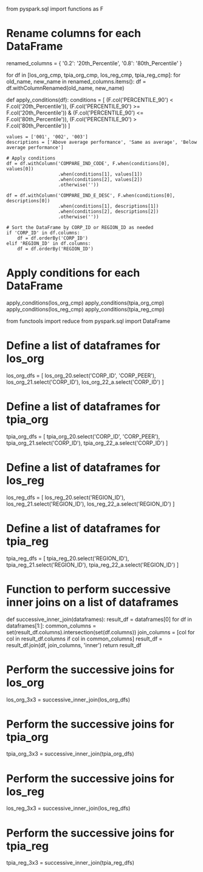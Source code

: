 from pyspark.sql import functions as F

# Rename columns for each DataFrame
renamed_columns = {
    '0.2': '20th_Percentile',
    '0.8': '80th_Percentile'
}

for df in [los_org_cmp, tpia_org_cmp, los_reg_cmp, tpia_reg_cmp]:
    for old_name, new_name in renamed_columns.items():
        df = df.withColumnRenamed(old_name, new_name)

def apply_conditions(df):
    conditions = [
        (F.col('PERCENTILE_90') < F.col('20th_Percentile')),
        (F.col('PERCENTILE_90') >= F.col('20th_Percentile')) & (F.col('PERCENTILE_90') <= F.col('80th_Percentile')),
        (F.col('PERCENTILE_90') > F.col('80th_Percentile'))
    ]

    values = ['001', '002', '003']
    descriptions = ['Above average performance', 'Same as average', 'Below average performance']

    # Apply conditions
    df = df.withColumn('COMPARE_IND_CODE', F.when(conditions[0], values[0])
                       .when(conditions[1], values[1])
                       .when(conditions[2], values[2])
                       .otherwise(''))

    df = df.withColumn('COMPARE_IND_E_DESC', F.when(conditions[0], descriptions[0])
                       .when(conditions[1], descriptions[1])
                       .when(conditions[2], descriptions[2])
                       .otherwise(''))

    # Sort the DataFrame by CORP_ID or REGION_ID as needed
    if 'CORP_ID' in df.columns:
        df = df.orderBy('CORP_ID')
    elif 'REGION_ID' in df.columns:
        df = df.orderBy('REGION_ID')

# Apply conditions for each DataFrame
apply_conditions(los_org_cmp)
apply_conditions(tpia_org_cmp)
apply_conditions(los_reg_cmp)
apply_conditions(tpia_reg_cmp)






from functools import reduce
from pyspark.sql import DataFrame

# Define a list of dataframes for los_org
los_org_dfs = [
    los_org_20.select('CORP_ID', 'CORP_PEER'),
    los_org_21.select('CORP_ID'),
    los_org_22_a.select('CORP_ID')
]

# Define a list of dataframes for tpia_org
tpia_org_dfs = [
    tpia_org_20.select('CORP_ID', 'CORP_PEER'),
    tpia_org_21.select('CORP_ID'),
    tpia_org_22_a.select('CORP_ID')
]

# Define a list of dataframes for los_reg
los_reg_dfs = [
    los_reg_20.select('REGION_ID'),
    los_reg_21.select('REGION_ID'),
    los_reg_22_a.select('REGION_ID')
]

# Define a list of dataframes for tpia_reg
tpia_reg_dfs = [
    tpia_reg_20.select('REGION_ID'),
    tpia_reg_21.select('REGION_ID'),
    tpia_reg_22_a.select('REGION_ID')
]

# Function to perform successive inner joins on a list of dataframes
def successive_inner_join(dataframes):
    result_df = dataframes[0]
    for df in dataframes[1:]:
        common_columns = set(result_df.columns).intersection(set(df.columns))
        join_columns = [col for col in result_df.columns if col in common_columns]
        result_df = result_df.join(df, join_columns, 'inner')
    return result_df

# Perform the successive joins for los_org
los_org_3x3 = successive_inner_join(los_org_dfs)

# Perform the successive joins for tpia_org
tpia_org_3x3 = successive_inner_join(tpia_org_dfs)

# Perform the successive joins for los_reg
los_reg_3x3 = successive_inner_join(los_reg_dfs)

# Perform the successive joins for tpia_reg
tpia_reg_3x3 = successive_inner_join(tpia_reg_dfs)
